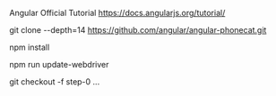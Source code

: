 Angular Official Tutorial
https://docs.angularjs.org/tutorial/

git clone --depth=14 https://github.com/angular/angular-phonecat.git

npm install

npm run update-webdriver

git checkout -f step-0
...
